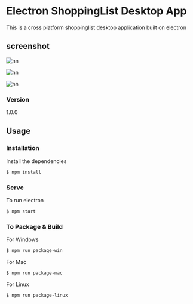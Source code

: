 # Electron ShoppingList Desktop App

This is a cross platform shoppinglist desktop application built on electron

## screenshot

![nn](https://user-images.githubusercontent.com/12325386/30736976-70fdecd2-9fb7-11e7-82a9-078d822e251e.JPG)


![nn](https://user-images.githubusercontent.com/12325386/30737004-916cec52-9fb7-11e7-9ed3-1e8b963fc635.JPG)

![nn](https://user-images.githubusercontent.com/12325386/30737016-a1bdc036-9fb7-11e7-9ac1-7532b1060057.JPG)

### Version
1.0.0

## Usage

### Installation

Install the dependencies

```sh
$ npm install
```

### Serve
To run electron

```sh
$ npm start
```

### To Package & Build

For Windows

```sh
$ npm run package-win
```

For Mac

```sh
$ npm run package-mac
```

For Linux

```sh
$ npm run package-linux
```

